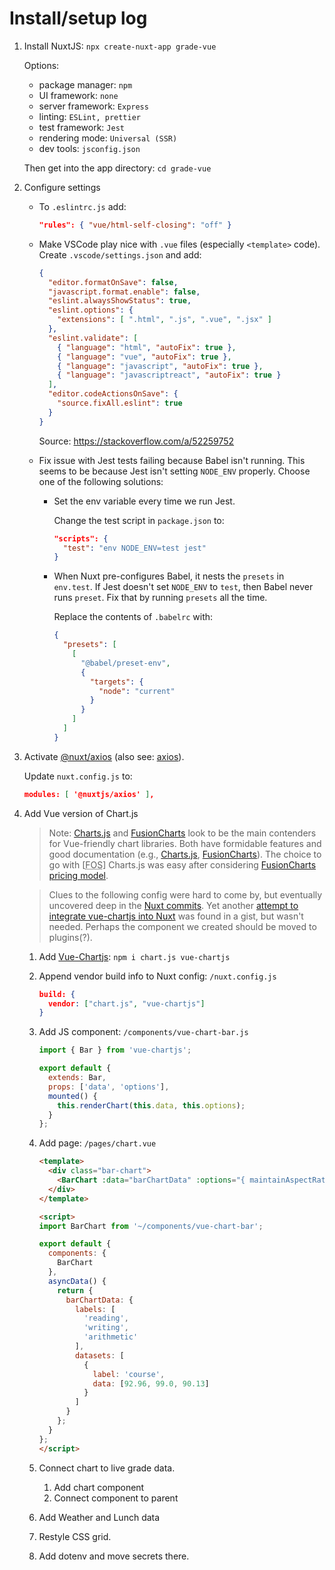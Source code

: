 # Install/setup log

1. Install NuxtJS: `npx create-nuxt-app grade-vue`

    Options:
    * package manager: `npm`
    * UI framework: `none`
    * server framework: `Express`
    * linting: `ESLint, prettier`
    * test framework: `Jest`
    * rendering mode: `Universal (SSR)`
    * dev tools: `jsconfig.json`

    Then get into the app directory: `cd grade-vue`
2. Configure settings
    * To `.eslintrc.js` add:

      ```json
      "rules": { "vue/html-self-closing": "off" }
      ```

    * Make VSCode play nice with `.vue` files (especially `<template>` code). Create `.vscode/settings.json` and add:

      ```json
      {
        "editor.formatOnSave": false,
        "javascript.format.enable": false,
        "eslint.alwaysShowStatus": true,
        "eslint.options": {
          "extensions": [ ".html", ".js", ".vue", ".jsx" ]
        },
        "eslint.validate": [
          { "language": "html", "autoFix": true },
          { "language": "vue", "autoFix": true },
          { "language": "javascript", "autoFix": true },
          { "language": "javascriptreact", "autoFix": true }
        ],
        "editor.codeActionsOnSave": {
          "source.fixAll.eslint": true
        }
      }
      ```

      Source: https://stackoverflow.com/a/52259752

    * Fix issue with Jest tests failing because Babel isn't running. This seems to be because Jest isn't setting `NODE_ENV` properly. Choose one of the following solutions: 
        * Set the env variable every time we run Jest. 

          Change the test script in `package.json` to:

          ```json
          "scripts": {
            "test": "env NODE_ENV=test jest"
          }
          ```

        * When Nuxt pre-configures Babel, it nests the `presets` in `env.test`. If Jest doesn't set `NODE_ENV` to `test`, then Babel never runs `preset`. Fix that by running `presets` all the time. 

          Replace the contents of `.babelrc` with:

          ```json
          {
            "presets": [
              [
                "@babel/preset-env",
                {
                  "targets": {
                    "node": "current"
                  }
                }
              ]
            ]
          }
          ```

3. Activate [@nuxt/axios](https://axios.nuxtjs.org/) (also see: [axios](https://github.com/axios/axios)).

    Update `nuxt.config.js` to:

    ```json
    modules: [ '@nuxtjs/axios' ],
    ```

4. Add Vue version of Chart.js

    > Note: [Charts.js](https://www.chartjs.org/) and [FusionCharts](https://fusioncharts.github.io/) look to be the main contenders for Vue-friendly chart libraries. Both have formidable features and good documentation (e.g., [Charts.js](https://www.chartjs.org/docs/latest/), [FusionCharts](https://fusioncharts.github.io/vue-fusioncharts/)). The choice to go with [<abbr title="Free Open Source">FOS</abbr>] Charts.js was easy after considering [FusionCharts pricing model](https://www.fusioncharts.com/buy).

    > Clues to the following config were hard to come by, but eventually uncovered deep in the [Nuxt commits](https://github.com/nuxt/nuxt.js/commit/d9ea41e97196b570cc9452c1e352e0613f5ed0c4#diff-21f3f273afa330b4793d01da4d0bd693). Yet another [attempt to integrate vue-chartjs into Nuxt](https://gist.github.com/rvanzon/096132b7b46be43659cf26360c664e9a) was found in a gist, but wasn't needed. Perhaps the component we created should be moved to plugins(?).

    1. Add [Vue-Chartjs](https://vue-chartjs.org/): `npm i chart.js vue-chartjs`
    2. Append vendor build info to Nuxt config: `/nuxt.config.js`

        ```json
        build: {
          vendor: ["chart.js", "vue-chartjs"]
        }
        ```
    3. Add JS component: `/components/vue-chart-bar.js`

        ```js
        import { Bar } from 'vue-chartjs';

        export default {
          extends: Bar,
          props: ['data', 'options'],
          mounted() {
            this.renderChart(this.data, this.options);
          }
        };
        ```

    4. Add page: `/pages/chart.vue`

        ```html
        <template>
          <div class="bar-chart">
            <BarChart :data="barChartData" :options="{ maintainAspectRatio: false }" />
          </div>
        </template>

        <script>
        import BarChart from '~/components/vue-chart-bar';

        export default {
          components: {
            BarChart
          },
          asyncData() {
            return {
              barChartData: {
                labels: [
                  'reading',
                  'writing',
                  'arithmetic'
                ],
                datasets: [
                  {
                    label: 'course',
                    data: [92.96, 99.0, 90.13]
                  }
                ]
              }
            };
          }
        };
        </script>
        ```

    5. Connect chart to live grade data.

        1. Add chart component
        2. Connect component to parent

    6. Add Weather and Lunch data
    7. Restyle CSS grid.
    8. Add dotenv and move secrets there.
